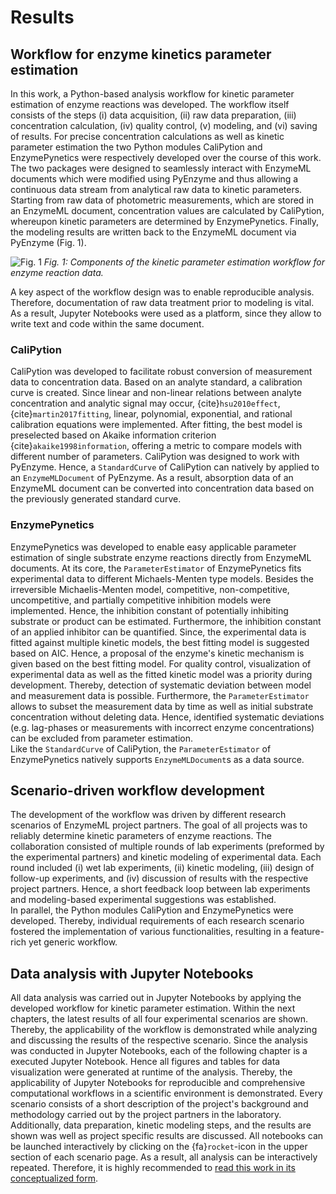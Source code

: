 # Results

## Workflow for enzyme kinetics parameter estimation

In this work, a Python-based analysis workflow for kinetic parameter estimation of enzyme reactions was developed. The workflow itself consists of the steps (i) data acquisition, (ii) raw data preparation, (iii) concentration calculation, (iv) quality control, (v) modeling, and (vi) saving of results. For precise concentration calculations as well as kinetic parameter estimation the two Python modules CaliPytion and EnzymePynetics were respectively developed over the course of this work.
The two packages were designed to seamlessly interact with EnzymeML documents which were modified using PyEnzyme and thus allowing a continuous data stream from analytical raw data to kinetic parameters.  
Starting from raw data of photometric measurements, which are stored in an EnzymeML document, concentration values are calculated by CaliPytion, whereupon kinetic parameters are determined by EnzymePynetics. Finally, the modeling results are written back to the EnzymeML document via PyEnzyme (Fig. 1).

![Fig. 1](images/concept_workflow.png)
_Fig. 1: Components of the kinetic parameter estimation workflow for enzyme reaction data._

A key aspect of the workflow design was to enable reproducible analysis. Therefore, documentation of raw data treatment prior to modeling is vital. As a result, Jupyter Notebooks were used as a platform, since they allow to write text and code within the same document.

### CaliPytion

CaliPytion was developed to facilitate robust conversion of measurement data to concentration data. Based on an analyte standard, a calibration curve is created. Since linear and non-linear relations between analyte concentration and analytic signal may occur, {cite}`hsu2010effect`, {cite}`martin2017fitting`, linear, polynomial, exponential, and rational calibration equations were implemented. After fitting, the best model is preselected based on Akaike information criterion {cite}`akaike1998information`, offering a metric to compare models with different number of parameters. CaliPytion was designed to work with PyEnzyme. Hence, a `StandardCurve` of CaliPytion can natively by applied to an `EnzymeMLDocument` of PyEnzyme. As a result, absorption data of an EnzymeML document can be converted into concentration data based on the previously generated standard curve.

### EnzymePynetics

EnzymePynetics was developed to enable easy applicable parameter estimation of single substrate enzyme reactions directly from EnzymeML documents. At its core, the `ParameterEstimator` of EnzymePynetics fits experimental data to different Michaels-Menten type models. Besides the irreversible Michaelis-Menten model, competitive, non-competitive, uncompetitive, and partially competitive inhibition models were implemented. Hence, the inhibition constant of potentially inhibiting substrate or product can be estimated. Furthermore, the inhibition constant of an applied inhibitor can be quantified. Since, the experimental data is fitted against multiple kinetic models, the best fitting model is suggested based on AIC. Hence, a proposal of the enzyme's kinetic mechanism is given based on the best fitting model.
For quality control, visualization of experimental data as well as the fitted kinetic model was a priority during development. Thereby, detection of systematic deviation between model and measurement data is possible. Furthermore, the `ParameterEstimator` allows to subset the measurement data by time as well as initial substrate concentration without deleting data. Hence, identified systematic deviations (e.g. lag-phases or measurements with incorrect enzyme concentrations) can be excluded from parameter estimation.  
Like the `StandardCurve` of CaliPytion, the `ParameterEstimator` of EnzymePynetics natively supports `EnzymeMLDocument`s as a data source.

## Scenario-driven workflow development

The development of the workflow was driven by different research scenarios of EnzymeML project partners. The goal of all projects was to reliably determine kinetic parameters of enzyme reactions.
The collaboration consisted of multiple rounds of lab experiments (preformed by the experimental partners) and kinetic modeling of experimental data. Each round included (i) wet lab experiments, (ii) kinetic modeling, (iii) design of follow-up experiments, and (iv) discussion of results with the respective project partners. Hence, a short feedback loop between lab experiments and modeling-based experimental suggestions was established.  
In parallel, the Python modules CaliPytion and EnzymePynetics were developed. Thereby, individual requirements of each research scenario fostered the implementation of various functionalities, resulting in a feature-rich yet generic workflow.

## Data analysis with Jupyter Notebooks

All data analysis was carried out in Jupyter Notebooks by applying the developed workflow for kinetic parameter estimation. Within the next chapters, the latest results of all four experimental scenarios are shown. Thereby, the applicability of the workflow is demonstrated while analyzing and discussing the results of the respective scenario.
Since the analysis was conducted in Jupyter Notebooks, each of the following chapter is a executed Jupyter Notebook. Hence all figures and tables for data visualization were generated at runtime of the analysis.
Thereby, the applicability of Jupyter Notebooks for reproducible and comprehensive computational workflows in a scientific environment is demonstrated.
Every scenario consists of a short description of the project's background and methodology carried out by the project partners in the laboratory. Additionally, data preparation, kinetic modeling steps, and the results are shown was well as project specific results are discussed.
All notebooks can be launched interactively by clicking on the {fa}`rocket`-icon in the upper section of each scenario page. As a result, all analysis can be interactively repeated. Therefore, it is highly recommended to [read this work in its conceptualized form](https://haeussma.github.io/masterthesis/welcome.html).
